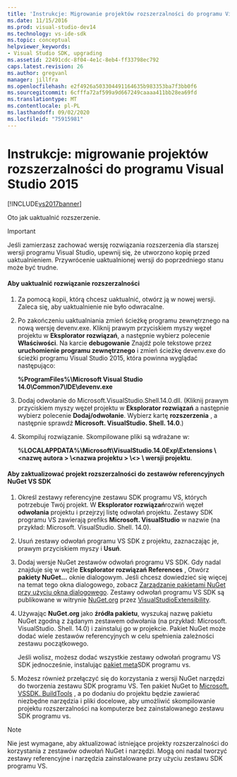 ```yaml
---
title: 'Instrukcje: Migrowanie projektów rozszerzalności do programu Visual Studio 2015 | Microsoft Docs'
ms.date: 11/15/2016
ms.prod: visual-studio-dev14
ms.technology: vs-ide-sdk
ms.topic: conceptual
helpviewer_keywords:
- Visual Studio SDK, upgrading
ms.assetid: 22491cdc-8f04-4e1c-8eb4-ff33798ec792
caps.latest.revision: 26
ms.author: gregvanl
manager: jillfra
ms.openlocfilehash: e2f4926a503304491164635b983353ba7f3bb0f6
ms.sourcegitcommit: 6cfffa72af599a9d667249caaaa411bb28ea69fd
ms.translationtype: MT
ms.contentlocale: pl-PL
ms.lasthandoff: 09/02/2020
ms.locfileid: "75915981"
---
```

# <a name="how-to-migrate-extensibility-projects-to-visual-studio-2015"></a>Instrukcje: migrowanie projektów rozszerzalności do programu Visual Studio 2015
[!INCLUDE[vs2017banner](../includes/vs2017banner.md)]

Oto jak uaktualnić rozszerzenie.  
  
> [!IMPORTANT]
> Jeśli zamierzasz zachować wersję rozwiązania rozszerzenia dla starszej wersji programu Visual Studio, upewnij się, że utworzono kopię przed uaktualnieniem. Przywrócenie uaktualnionej wersji do poprzedniego stanu może być trudne.  
  
#### <a name="to-upgrade-an-extensibility-solution"></a>Aby uaktualnić rozwiązanie rozszerzalności  
  
1. Za pomocą kopii, którą chcesz uaktualnić, otwórz ją w nowej wersji. Zaleca się, aby uaktualnienie nie było odwracalne.  
  
2. Po zakończeniu uaktualniania zmień ścieżkę programu zewnętrznego na nową wersję devenv.exe. Kliknij prawym przyciskiem myszy węzeł projektu w **Eksplorator rozwiązań**, a następnie wybierz polecenie **Właściwości**. Na karcie **debugowanie** Znajdź pole tekstowe przez **uruchomienie programu zewnętrznego** i zmień ścieżkę devenv.exe do ścieżki programu Visual Studio 2015, która powinna wyglądać następująco:  
  
     **%ProgramFiles%\Microsoft Visual Studio 14.0\Common7\IDE\devenv.exe**  
  
3. Dodaj odwołanie do Microsoft.VisualStudio.Shell.14.0.dll. (Kliknij prawym przyciskiem myszy węzeł projektu w **Eksplorator rozwiązań** a następnie wybierz polecenie **Dodaj/odwołanie**. Wybierz kartę **rozszerzenia** , a następnie sprawdź **Microsoft. VisualStudio. Shell. 14.0**.)  
  
4. Skompiluj rozwiązanie. Skompilowane pliki są wdrażane w:  
  
     **%LOCALAPPDATA%\Microsoft\VisualStudio.14.0Exp\Extensions \\<nazwę autora \> \\<nazwa projektu \> \\<\> \\ wersji projektu**.  
  
#### <a name="to-update-an-extensibility-project-to-nuget-vs-sdk-reference-assemblies"></a>Aby zaktualizować projekt rozszerzalności do zestawów referencyjnych NuGet VS SDK  
  
1. Określ zestawy referencyjne zestawu SDK programu VS, których potrzebuje Twój projekt.  W **Eksplorator rozwiązań**rozwiń węzeł **odwołania** projektu i przejrzyj listę odwołań projektu.  Zestawy SDK programu VS zawierają prefiks **Microsoft. VisualStudio** w nazwie (na przykład: Microsoft. VisualStudio. Shell. 14.0).  
  
2. Usuń zestawy odwołań programu VS SDK z projektu, zaznaczając je, prawym przyciskiem myszy i **Usuń**.  
  
3. Dodaj wersje NuGet zestawów odwołań programu VS SDK.  Gdy nadal znajduje się w węźle **Eksplorator rozwiązań References** , Otwórz **pakiety NuGet...** oknie dialogowym.  Jeśli chcesz dowiedzieć się więcej na temat tego okna dialogowego, zobacz [Zarządzanie pakietami NuGet przy użyciu okna dialogowego](/nuget/consume-packages/install-use-packages-visual-studio). Zestawy odwołań programu VS SDK są publikowane w witrynie [NuGet.org](https://www.nuget.org/) przez [VisualStudioExtensibility](https://www.nuget.org/profiles/VisualStudioExtensibility).  
  
4. Używając **NuGet.org** jako **źródła pakietu**, wyszukaj nazwę pakietu NuGet zgodną z żądanym zestawem odwołania (na przykład: Microsoft. VisualStudio. Shell. 14.0) i zainstaluj go w projekcie.  Pakiet NuGet może dodać wiele zestawów referencyjnych w celu spełnienia zależności zestawu początkowego.  
  
     Jeśli wolisz, możesz dodać wszystkie zestawy odwołań programu VS SDK jednocześnie, instalując [pakiet meta](https://www.nuget.org/packages/VSSDK_Reference_Assemblies)SDK programu vs.  
  
5. Możesz również przełączyć się do korzystania z wersji NuGet narzędzi do tworzenia zestawu SDK programu VS. Ten pakiet NuGet to [Microsoft. VSSDK. BuildTools](https://www.nuget.org/packages/Microsoft.VSSDK.BuildTools) , a po dodaniu do projektu będzie zawierać niezbędne narzędzia i pliki docelowe, aby umożliwić skompilowanie projektu rozszerzalności na komputerze bez zainstalowanego zestawu SDK programu vs.  
  
> [!NOTE]
> Nie jest wymagane, aby aktualizować istniejące projekty rozszerzalności do korzystania z zestawów odwołań NuGet i narzędzi.  Mogą oni nadal tworzyć zestawy referencyjne i narzędzia zainstalowane przy użyciu zestawu SDK programu VS.
